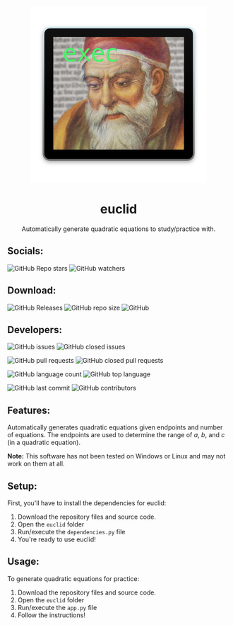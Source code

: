 <div align = 'center'>
<img width = '400' height = '400' src = './logo.png'> </img>
<h1> euclid </h1>
Automatically generate quadratic equations to study/practice with.
</div>

## Socials:

![GitHub Repo stars](https://img.shields.io/github/stars/eggnaut/euclid?color=yellow&logo=Github&style=for-the-badge) ![GitHub watchers](https://img.shields.io/github/watchers/eggnaut/euclid?color=orange&logo=Github&style=for-the-badge)

## Download:

![GitHub Releases](https://img.shields.io/github/downloads/eggnaut/euclid/total?style=for-the-badge) ![GitHub repo size](https://img.shields.io/github/repo-size/eggnaut/euclid?style=for-the-badge) ![GitHub](https://img.shields.io/static/v1?label=License&message=LGPL-2.1&color=orange&style=for-the-badge)

## Developers:

![GitHub issues](https://img.shields.io/github/issues/eggnaut/euclid?color=green&style=for-the-badge) ![GitHub closed issues](https://img.shields.io/github/issues-closed/eggnaut/euclid?color=red&style=for-the-badge)

![GitHub pull requests](https://img.shields.io/github/issues-pr/eggnaut/euclid?color=green&style=for-the-badge) ![GitHub closed pull requests](https://img.shields.io/github/issues-pr-closed/eggnaut/euclid?color=red&style=for-the-badge)

![GitHub language count](https://img.shields.io/github/languages/count/eggnaut/euclid?style=for-the-badge) ![GitHub top language](https://img.shields.io/github/languages/top/eggnaut/euclid?logo=Python&logoColor=yellow&style=for-the-badge)

![GitHub last commit](https://img.shields.io/github/last-commit/eggnaut/euclid?style=for-the-badge) ![GitHub contributors](https://img.shields.io/github/contributors/eggnaut/euclid?style=for-the-badge)

## Features:
Automatically generates quadratic equations given endpoints and number of equations. The endpoints are used to determine the range of _a_, _b_, and _c_ (in a quadratic equation).

**Note:** This software has not been tested on Windows or Linux and may not work on them at all.

## Setup:
First, you'll have to install the dependencies for euclid:
1. Download the repository files and source code.
2. Open the `euclid` folder
3. Run/execute the `dependencies.py` file
4. You're ready to use euclid!

## Usage:
To generate quadratic equations for practice:
1. Download the repository files and source code.
2. Open the `euclid` folder
3. Run/execute the `app.py` file
4. Follow the instructions!
